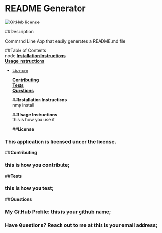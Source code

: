 
  # README Generator
  ![GitHub license](https://img.shields.io/badge/license--blue.svg)<br>

  ##Description<br>

  Command Line App that easily generates a README.md file

  ##Table of Contents<br>
node
  **[Installation Instructions](#installation-instructions)**<br>
  **[Usage Instructions](#usage-instructions)**<br>
  
* [License](#license)

  **[Contributing](#contributing)**<br>
  **[Tests](#tests)**<br>
  **[Questions](#questions)**<br>


  ##**Installation Instructions**<br>
  nmp install

  ##**Usage Instructions**<br>
  this is how you use it

  ##**License**

### This application is licensed under the  license.

  ##**Contributing**
  ### this is how you contribute;

  ##**Tests**
  ### this is how you test;

  ##**Questions**
  ### My GitHub Profile: this is your github name;
  ### Have Questions? Reach out to me at this is your email address;
